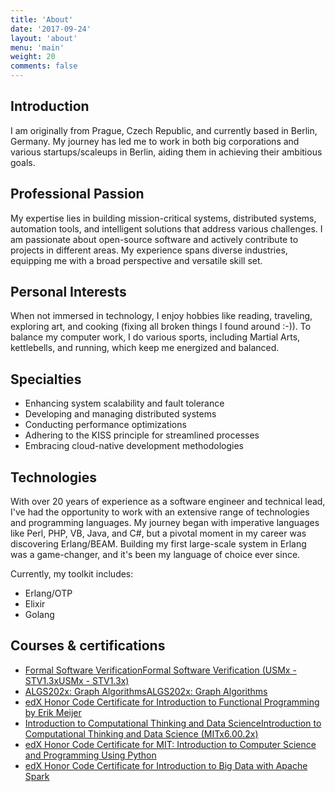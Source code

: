 ```yaml
---
title: 'About'
date: '2017-09-24'
layout: 'about'
menu: 'main'
weight: 20
comments: false
---
```


## Introduction

I am originally from Prague, Czech Republic, and currently based in Berlin, Germany. My journey has led me to work in both big corporations and various startups/scaleups in Berlin, aiding them in achieving their ambitious goals.

## Professional Passion

My expertise lies in building mission-critical systems, distributed systems, automation tools, and intelligent solutions that address various challenges. I am passionate about open-source software and actively contribute to projects in different areas. My experience spans diverse industries, equipping me with a broad perspective and versatile skill set.

## Personal Interests

When not immersed in technology, I enjoy hobbies like reading, traveling, exploring art, and cooking (fixing all broken things I found around :-)). To balance my computer work, I do various sports, including Martial Arts, kettlebells, and running, which keep me energized and balanced.

## Specialties

- Enhancing system scalability and fault tolerance
- Developing and managing distributed systems
- Conducting performance optimizations
- Adhering to the KISS principle for streamlined processes
- Embracing cloud-native development methodologies

## Technologies

With over 20 years of experience as a software engineer and technical lead, I've had the opportunity to work with an extensive range of technologies and programming languages. My journey began with imperative languages like Perl, PHP, VB, Java, and C#, but a pivotal moment in my career was discovering Erlang/BEAM. Building my first large-scale system in Erlang was a game-changer, and it's been my language of choice ever since.

Currently, my toolkit includes:
- Erlang/OTP
- Elixir
- Golang

## Courses & certifications

- [Formal Software VerificationFormal Software Verification (USMx - STV1.3xUSMx - STV1.3x)](https://learning.edx.org/course/course-v1:USMx+STV1.3x+1T2018_2/home)
- [ALGS202x: Graph AlgorithmsALGS202x: Graph Algorithms](https://courses.edx.org/certificates/af0aafd62aa3410dad3d82769915c3f6)
- [edX Honor Code Certificate for Introduction to Functional Programming by Erik Meijer](https://courses.edx.org/certificates/b8347f3e34014b3899fef0a83462d022)
- [Introduction to Computational Thinking and Data ScienceIntroduction to Computational Thinking and Data Science (MITx6.00.2x)](https://learning.edx.org/course/course-v1:MITx+6.00.2x_5+1T2016/home)
- [edX Honor Code Certificate for MIT: Introduction to Computer Science and Programming Using Python](https://s3.amazonaws.com/verify.edx.org/downloads/8cc91e56430d4493b4420b57b74ee72a/Certificate.pdf)
- [edX Honor Code Certificate for Introduction to Big Data with Apache Spark](https://s3.amazonaws.com/verify.edx.org/downloads/6dd5fdf939a64f4396bef908ec1bca1c/Certificate.pdf)